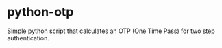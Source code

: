 python-otp
==========

Simple python script that calculates an OTP (One Time Pass) for two step authentication.
